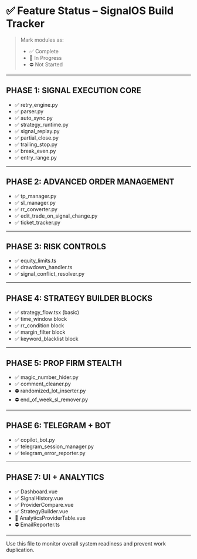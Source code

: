 # ✅ Feature Status – SignalOS Build Tracker

> Mark modules as:
> - ✅ Complete
> - 🚧 In Progress
> - ⛔ Not Started

---

## PHASE 1: SIGNAL EXECUTION CORE
- ✅ retry_engine.py
- ✅ parser.py
- ✅ auto_sync.py
- ✅ strategy_runtime.py
- ✅ signal_replay.py
- ✅ partial_close.py
- ✅ trailing_stop.py
- ✅ break_even.py
- ✅ entry_range.py

---

## PHASE 2: ADVANCED ORDER MANAGEMENT
- ✅ tp_manager.py
- ✅ sl_manager.py
- ✅ rr_converter.py
- ✅ edit_trade_on_signal_change.py
- ✅ ticket_tracker.py

---

## PHASE 3: RISK CONTROLS
- ✅ equity_limits.ts
- ✅ drawdown_handler.ts
- ✅ signal_conflict_resolver.py

---

## PHASE 4: STRATEGY BUILDER BLOCKS
- ✅ strategy_flow.tsx (basic)
- ✅ time_window block
- ✅ rr_condition block
- ✅ margin_filter block
- ✅ keyword_blacklist block

---

## PHASE 5: PROP FIRM STEALTH
- ✅ magic_number_hider.py
- ✅ comment_cleaner.py
- ⛔ randomized_lot_inserter.py
- ⛔ end_of_week_sl_remover.py

---

## PHASE 6: TELEGRAM + BOT
- ✅ copilot_bot.py
- ✅ telegram_session_manager.py
- ✅ telegram_error_reporter.py

---

## PHASE 7: UI + ANALYTICS
- ✅ Dashboard.vue
- ✅ SignalHistory.vue
- ✅ ProviderCompare.vue
- ✅ StrategyBuilder.vue
- 🚧 AnalyticsProviderTable.vue
- ⛔ EmailReporter.ts

---

Use this file to monitor overall system readiness and prevent work duplication.

